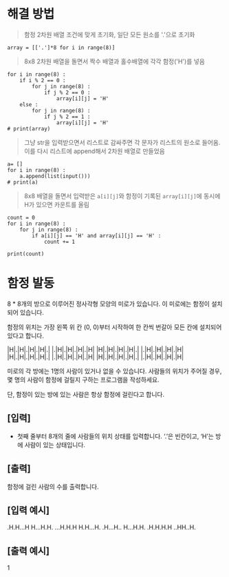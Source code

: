 # 해결 방법

> 함정 2차원 배열 조건에 맞게 초기화, 일단 모든 원소를 '.'으로 초기화
```
array = [['.']*8 for i in range(8)]
```

> 8x8 2차원 배열을 돌면서 짝수 배열과 홀수배열에 각각 함정('H')를 넣음
```
for i in range(8) :
    if i % 2 == 0 :
        for j in range(8) :
            if j % 2 == 0 :
                array[i][j] = 'H'
    else :
        for j in range(8) :
            if j % 2 == 1 :
                array[i][j] = 'H'
# print(array)
```

> 그냥 str을 입력받으면서 리스트로 감싸주면 각 문자가 리스트의 원소로 들어옴. 이를 다시 리스트에 append해서 2차원 배열로 만들었음
```
a= []
for i in range(8) : 
    a.append(list(input()))
# print(a)
```

> 8x8 배열을 돌면서 입력받은 ```a[i][j]```와 함정이 기록된 ```array[i][j]```에 동시에 H가 있으면 카운트를 올림
```
count = 0
for i in range(8) :
    for j in range(8) :
        if a[i][j] == 'H' and array[i][j] == 'H' :
            count += 1
        
print(count)
```

# 함정 발동

8 * 8개의 방으로 이루어진 정사각형 모양의 미로가 있습니다. 이 미로에는 함정이 설치되어 있습니다.

함정의 위치는 가장 왼쪽 위 칸 (0, 0)부터 시작하여 한 칸씩 번갈아 모든 칸에 설치되어 있다고 합니다.

|H|.|H|.|H|.|H|.|
|.|H|.|H|.|H|.|H|
|H|.|H|.|H|.|H|.|
|.|H|.|H|.|H|.|H|
|H|.|H|.|H|.|H|.|
|.|H|.|H|.|H|.|H|
|H|.|H|.|H|.|H|.|
|.|H|.|H|.|H|.|H|

미로의 각 방에는 1명의 사람이 있거나 없을 수 있습니다. 사람들의 위치가 주어질 경우, 몇 명의 사람이 함정에 걸릴지 구하는 프로그램을 작성하세요.

단, 함정이 있는 방에 있는 사람은 항상 함정에 걸린다고 합니다.

## [입력]
- 첫째 줄부터 8개의 줄에 사람들의 위치 상태를 입력합니다. ‘.’은 빈칸이고, ‘H’는 방에 사람이 있는 상태입니다.

## [출력]
함정에 걸린 사람의 수를 출력합니다.

## [입력 예시]
.H.H...H
H...H.H.
...H.H.H
H.H...H.
.H...H..
H...H.H.
.H.H.H.H
..HH..H.

## [출력 예시]
1